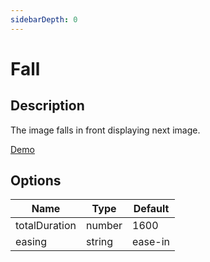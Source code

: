 ```yaml
---
sidebarDepth: 0
---
```


# Fall

## Description

The image falls in front displaying next image.

[Demo](../../../demos/transitions/fall)

## Options

| Name | Type | Default |
|------|------|---------|
| totalDuration | number | 1600 |
| easing | string | ease-in |
